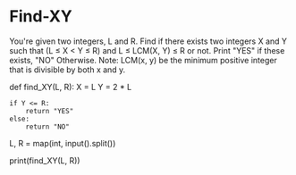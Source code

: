 # Find-XY
You're given two integers, L and R.  Find if there exists two integers X and Y such that (L ≤ X &lt; Y ≤ R) and L ≤ LCM(X, Y) ≤ R or not. Print "YES" if these exists, "NO" Otherwise.  Note: LCM(x, y) be the minimum positive integer that is divisible by both x and y.

def find_XY(L, R):
    X = L
    Y = 2 * L
    
    if Y <= R:
        return "YES"
    else:
        return "NO"

L, R = map(int, input().split())

print(find_XY(L, R))

